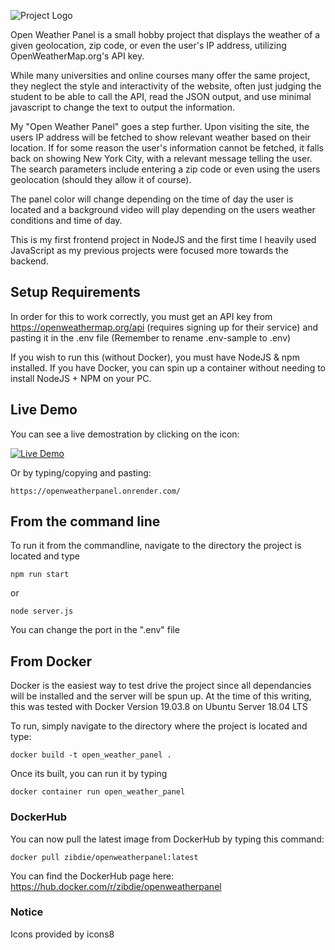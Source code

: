 ![Project Logo](https://raw.githubusercontent.com/zibdie/OpenWeatherPanel/master/exter-assets/project-logo.png)

Open Weather Panel is a small hobby project that displays the weather of a given geolocation, zip code, or even the user's IP address, utilizing OpenWeatherMap.org's API key.

While many universities and online courses many offer the same project, they neglect the style and interactivity of the website, often just judging the student to be able to call the API, read the JSON output, and use minimal javascript to change the text to output the information.

My "Open Weather Panel" goes a step further. Upon visiting the site, the users IP address will be fetched to show relevant weather based on their location. If for some reason the user's information cannot be fetched, it falls back on showing New York City, with a relevant message telling the user. The search parameters include entering a zip code or even using the users geolocation (should they allow it of course).

The panel color will change depending on the time of day the user is located and a background video will play depending on the users weather conditions and time of day.

This is my first frontend project in NodeJS and the first time I heavily used JavaScript as my previous projects were focused more towards the backend.

## Setup Requirements

In order for this to work correctly, you must get an API key from https://openweathermap.org/api (requires signing up for their service) and pasting it in the .env file (Remember to rename .env-sample to .env)

If you wish to run this (without Docker), you must have NodeJS & npm installed. If you have Docker, you can spin up a container without needing to install NodeJS + NPM on your PC.

## Live Demo

You can see a live demostration by clicking on the icon:

[![Live Demo](https://raw.githubusercontent.com/zibdie/OpenWeatherPanel/master/exter-assets/demo-button.png)](https://openweatherpanel.onrender.com/)

Or by typing/copying and pasting:

```
https://openweatherpanel.onrender.com/
```

## From the command line

To run it from the commandline, navigate to the directory the project is located and type

```
npm run start
```

or

```
node server.js
```

You can change the port in the ".env" file

## From Docker

Docker is the easiest way to test drive the project since all dependancies will be installed and the server will be spun up. At the time of this writing, this was tested with Docker Version 19.03.8 on Ubuntu Server 18.04 LTS

To run, simply navigate to the directory where the project is located and type:

```
docker build -t open_weather_panel .
```

Once its built, you can run it by typing

```
docker container run open_weather_panel
```

### DockerHub

You can now pull the latest image from DockerHub by typing this command:

```
docker pull zibdie/openweatherpanel:latest
```

You can find the DockerHub page here: https://hub.docker.com/r/zibdie/openweatherpanel

### Notice

Icons provided by icons8
